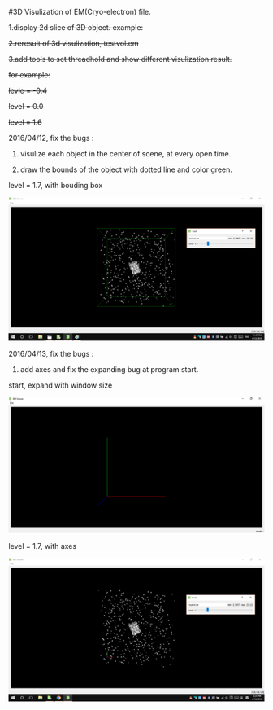 #3D Visulization of EM(Cryo-electron) file.

~~1.display 2d slice of 3D object. example:~~  

~~2.reresult of 3d visulization, testvol.em~~

~~3.add tools to set threadhold and show different visulization result.~~

~~for example:~~

~~levle = -0.4~~

~~level = 0.0~~

~~level = 1.6~~

2016/04/12, fix the bugs :
 
1. visulize each object in the center of scene, at every open time.

2. draw the bounds of the object with dotted line and color green. 

level = 1.7, with bouding box

![Alt Text](images/20160412.png)

2016/04/13, fix the bugs :

1. add axes and fix the expanding bug at program start.

start, expand with window size

![Alt Text](images/open.png)

level = 1.7, with axes

![Alt Text](images/20160413.png)






